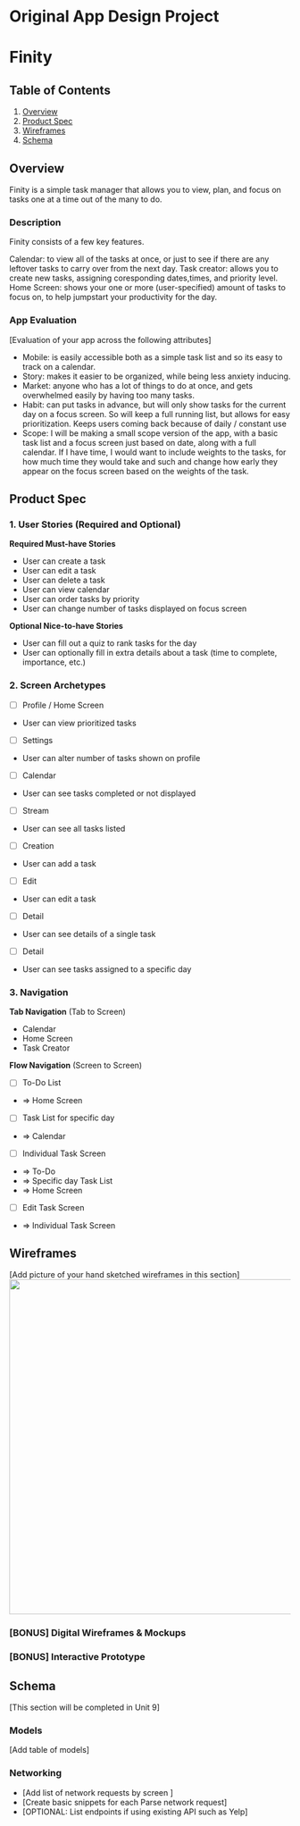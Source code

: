 Original App Design Project
===

# Finity

## Table of Contents

1. [Overview](#Overview)
2. [Product Spec](#Product-Spec)
3. [Wireframes](#Wireframes)
4. [Schema](#Schema)

## Overview

Finity is a simple task manager that allows you to view, plan, and focus on tasks one at a time out of the many to do. 

### Description

Finity consists of a few key features.

Calendar: to view all of the tasks at once, or just to see if there are any leftover tasks to carry over from the next day.
Task creator: allows you to create new tasks, assigning coresponding dates,times, and priority level.
Home Screen: shows your one or more (user-specified) amount of tasks to focus on, to help jumpstart your productivity for the day.

### App Evaluation

[Evaluation of your app across the following attributes]
 - Mobile: is easily accessible both as a simple task list and so its easy to track on a calendar.
 - Story: makes it easier to be organized, while being less anxiety inducing.
 - Market: anyone who has a lot of things to do at once, and gets overwhelmed easily by having too many tasks.
 - Habit: can put tasks in advance, but will only show tasks for the current day on a focus screen. So will keep a full running list, but allows for easy prioritization. Keeps users coming back because of daily / constant use
 - Scope: I will be making a small scope version of the app, with a basic task list and a focus screen just based on date, along with a full calendar. If I have time, I would want to include weights to the tasks, for how much time they would take and such and change how early they appear on the focus screen based on the weights of the task.

## Product Spec

### 1. User Stories (Required and Optional)

**Required Must-have Stories**

* User can create a task
* User can edit a task
* User can delete a task
* User can view calendar
* User can order tasks by priority
* User can change number of tasks displayed on focus screen

**Optional Nice-to-have Stories**

* User can fill out a quiz to rank tasks for the day
* User can optionally fill in extra details about a task (time to complete, importance, etc.)

### 2. Screen Archetypes

- [ ] Profile / Home Screen
* User can view prioritized tasks
- [ ] Settings
* User can alter number of tasks shown on profile
- [ ] Calendar
* User can see tasks completed or not displayed
- [ ] Stream
* User can see all tasks listed
- [ ] Creation
* User can add a task
- [ ] Edit
* User can edit a task
- [ ] Detail
* User can see details of a single task
- [ ] Detail
* User can see tasks assigned to a specific day

### 3. Navigation

**Tab Navigation** (Tab to Screen)

* Calendar
* Home Screen
* Task Creator

**Flow Navigation** (Screen to Screen)

- [ ] To-Do List
* => Home Screen
- [ ] Task List for specific day
* => Calendar
- [ ] Individual Task Screen
* => To-Do
* => Specific day Task List
* => Home Screen
- [ ] Edit Task Screen
* => Individual Task Screen

## Wireframes

[Add picture of your hand sketched wireframes in this section]
<img src="https://imgur.com/a/MHh8wR9" width=600>

### [BONUS] Digital Wireframes & Mockups

### [BONUS] Interactive Prototype

## Schema 

[This section will be completed in Unit 9]

### Models

[Add table of models]

### Networking

- [Add list of network requests by screen ]
- [Create basic snippets for each Parse network request]
- [OPTIONAL: List endpoints if using existing API such as Yelp]
